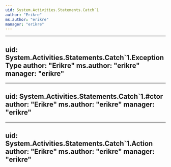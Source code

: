 ```yaml
---
uid: System.Activities.Statements.Catch`1
author: "Erikre"
ms.author: "erikre"
manager: "erikre"
---
```


---
uid: System.Activities.Statements.Catch`1.ExceptionType
author: "Erikre"
ms.author: "erikre"
manager: "erikre"
---

---
uid: System.Activities.Statements.Catch`1.#ctor
author: "Erikre"
ms.author: "erikre"
manager: "erikre"
---

---
uid: System.Activities.Statements.Catch`1.Action
author: "Erikre"
ms.author: "erikre"
manager: "erikre"
---
